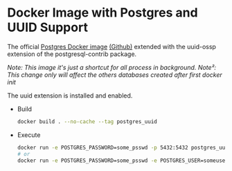 # Docker Image with Postgres and UUID Support
The official [Postgres Docker image](https://registry.hub.docker.com/_/postgres/) [(Github)](https://github.com/docker-library/postgres) extended with the uuid-ossp extension of the postgresql-contrib package.

_*Note*: This image it's just a shortcut for all process in background._
_*Note²*: This change only will affect the others databases created after first docker init_

The uuid extension is installed and enabled.

* Build
    ```bash
    docker build . --no-cache --tag postgres_uuid
    ```
* Execute
    ```bash
    docker run -e POSTGRES_PASSWORD=some_psswd -p 5432:5432 postgres_uuid:latest
    # or
    docker run -e POSTGRES_PASSWORD=some_psswd -e POSTGRES_USER=someuser -p 5432:5432 postgres_uuid:latest
    ```
